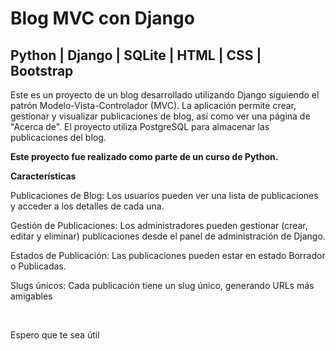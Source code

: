 # Blog MVC con Django
## Python | Django | SQLite | HTML | CSS | Bootstrap
<p>Este es un proyecto de un blog desarrollado utilizando Django siguiendo el patrón Modelo-Vista-Controlador (MVC). La aplicación permite crear, gestionar y visualizar publicaciones de blog, así como ver una página de "Acerca de". El proyecto utiliza PostgreSQL para almacenar las publicaciones del blog.</p>

**Este proyecto fue realizado como parte de un curso de Python.**

**Características**

<p>Publicaciones de Blog: Los usuarios pueden ver una lista de publicaciones y acceder a los detalles de cada una.</p>
<p>Gestión de Publicaciones: Los administradores pueden gestionar (crear, editar y eliminar) publicaciones desde el panel de administración de Django.</p>
<p>Estados de Publicación: Las publicaciones pueden estar en estado Borrador o Publicadas.</p>
<p>Slugs únicos: Cada publicación tiene un slug único, generando URLs más amigables</p>
<br>
<p>Espero que te sea útil</p>


